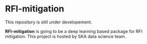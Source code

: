 # RFI-mitigation
This repository is still under developement.

**RFI-mitigation** is going to be a deep learning based package for RFI mitigation. This project is hosted by SKA data science team.


